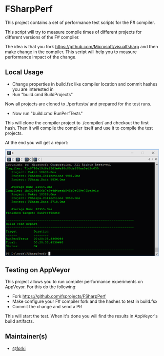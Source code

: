 # FSharpPerf

This project contains a set of performance test scripts for the F# compiler.

This script will try to measure compile times of different projects for different versions of the F# compiler.

The idea is that you fork https://github.com/Microsoft/visualfsharp and then make change in the compiler.
This script will help you to measure performance impact of the change.

## Local Usage

* Change properties in build.fsx like compiler location and commit hashes you are interested in
* Run "build.cmd BuildProjects"

Now all projects are cloned to ./perftests/ and prepared for the test runs.

* Now run "build.cmd RunPerfTests"

This will clone the compiler project to ./compiler/ and checkout the first hash. Then it will compile the compiler itself and use it to compile the test projects.

At the end you will get a report:

![Alt text](https://github.com/fsprojects/FSharpPerf/blob/master/docs/files/img/output.png "Report")

## Testing on AppVeyor

This project allows you to run compiler performance experiments on AppVeyor. For this do the following:

* Fork https://github.com/fsprojects/FSharpPerf
* Make configure your F# compiler fork and the hashes to test in build.fsx
* Commit the change and send a PR

This will start the test. When it's done you will find the results in AppVeyor's build artifacts.

## Maintainer(s)

- [@forki](https://github.com/forki)
